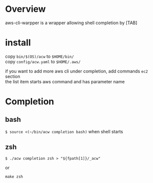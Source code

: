 
# Overview
 
aws-cli-warpper is a wrapper allowing shell completion by [TAB]  

# install

copy `bin/$(OS)/acw` to `$HOME/bin/`  
copy `config/acw.yaml` to `$HOME/.aws/`  

if you want to add more aws cli under completion, add commands `ec2` section  
the list item starts aws command and has parameter name  

# Completion  

## bash  
`$ source <(~/bin/acw completion bash)` when shell starts  

## zsh
`$ ./acw completion zsh > "${fpath[1]}/_acw"`  

or 

`make zsh`  
